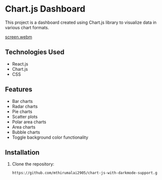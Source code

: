 # Chart.js Dashboard

This project is a dashboard created using Chart.js library to visualize data in various chart formats.



[screen.webm](https://github.com/mthirumalai2905/chart-js-with-darkmode-support/assets/98790479/3960ee75-5652-4f27-bc60-c8f6da8ec54e)


## Technologies Used

- React.js
- Chart.js
- CSS

## Features

- Bar charts
- Radar charts
- Pie charts
- Scatter plots
- Polar area charts
- Area charts
- Bubble charts
- Toggle background color functionality

## Installation

1. Clone the repository:

   ```bash
   https://github.com/mthirumalai2905/chart-js-with-darkmode-support.git

